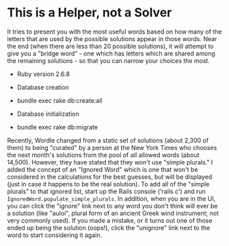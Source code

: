 # This is a Helper, not a Solver

It tries to present you with the most useful words based on how many of the letters that are used by the possible solutions appear in those words. Near the end (when there are less than 20 possible solutions), it will attempt to give you a "bridge word" - one which has letters which are shared among the remaining solutions - so that you can narrow your choices the most.

* Ruby version 2.6.8

* Database creation
- bundle exec rake db:create:all

* Database initialization
- bundle exec rake db:migrate

Recently, Wordle changed from a static set of solutions (about 2,300 of them) to being "curated" by a person at the New York Times who chooses the next month's solutions from the pool of *all* allowed words (about 14,500). However, they have stated that they won't use "simple plurals." I added the concept of an "Ignored Word" which is one that won't be considered in the calculations for the best guesses, but will be displayed (just in case it happens to be the real solution). To add all of the "simple plurals" to that ignored list, start up the Rails console ('rails c') and run `IgnoredWord.populate_simple_plurals`. In addition, when you are in the UI, you can click the "ignore" link next to any word you don't think will ever be a solution (like "auloi", plural form of an ancient Greek wind instrument; not very commonly used). If you made a mistake, or it turns out one of those ended up being the solution (oops!), click the "unignore" link next to the word to start considering it again.
